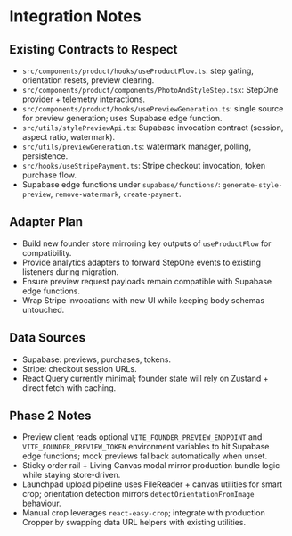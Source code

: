 # Integration Notes

## Existing Contracts to Respect
- `src/components/product/hooks/useProductFlow.ts`: step gating, orientation resets, preview clearing.
- `src/components/product/components/PhotoAndStyleStep.tsx`: StepOne provider + telemetry interactions.
- `src/components/product/hooks/usePreviewGeneration.ts`: single source for preview generation; uses Supabase edge function.
- `src/utils/stylePreviewApi.ts`: Supabase invocation contract (session, aspect ratio, watermark).
- `src/utils/previewGeneration.ts`: watermark manager, polling, persistence.
- `src/hooks/useStripePayment.ts`: Stripe checkout invocation, token purchase flow.
- Supabase edge functions under `supabase/functions/`: `generate-style-preview`, `remove-watermark`, `create-payment`.

## Adapter Plan
- Build new founder store mirroring key outputs of `useProductFlow` for compatibility.
- Provide analytics adapters to forward StepOne events to existing listeners during migration.
- Ensure preview request payloads remain compatible with Supabase edge functions.
- Wrap Stripe invocations with new UI while keeping body schemas untouched.

## Data Sources
- Supabase: previews, purchases, tokens.
- Stripe: checkout session URLs.
- React Query currently minimal; founder state will rely on Zustand + direct fetch with caching.

## Phase 2 Notes
- Preview client reads optional `VITE_FOUNDER_PREVIEW_ENDPOINT` and `VITE_FOUNDER_PREVIEW_TOKEN` environment variables to hit Supabase edge functions; mock previews fallback automatically when unset.
- Sticky order rail + Living Canvas modal mirror production bundle logic while staying store-driven.
- Launchpad upload pipeline uses FileReader + canvas utilities for smart crop; orientation detection mirrors `detectOrientationFromImage` behaviour.
- Manual crop leverages `react-easy-crop`; integrate with production Cropper by swapping data URL helpers with existing utilities.

